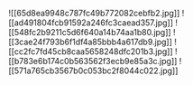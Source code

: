 ![[65d8ea9948c787fc49b772082cebfb2.jpg]]
![[ad491804fcb91592a246fc3caead357.jpg]]
![[548fc2b9211c5d6f640a14b74aa1b80.jpg]]
![[3cae24f793b6f1df4a85bbb4a617db9.jpg]]
![[cc2fc7fd45cb8caa5658248dfc201b3.jpg]]
![[b783e6b174c0b563562f3ecb9e85a3c.jpg]]
![[571a765cb3567b0c053bc2f8044c022.jpg]]

